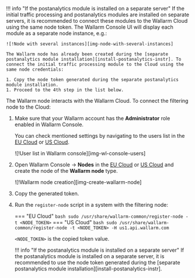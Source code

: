 !!! info "If the postanalytics module is installed on a separate server"
    If the initial traffic processing and postanalytics modules are installed on separate servers, it is recommended to connect these modules to the Wallarm Cloud using the same node token. The Wallarm Console UI will display each module as a separate node instance, e.g.:

    ![!Node with several instances][img-node-with-several-instances]

    The Wallarm node has already been created during the [separate postanalytics module installation][install-postanalytics-instr]. To connect the initial traffic processing module to the Cloud using the same node credentials:

    1. Copy the node token generated during the separate postanalytics module installation.
    1. Proceed to the 4th step in the list below.

The Wallarm node interacts with the Wallarm Cloud. To connect the filtering node to the Cloud:

1. Make sure that your Wallarm account has the **Administrator** role enabled in Wallarm Console.
     
    You can check mentioned settings by navigating to the users list in the [EU Cloud](https://my.wallarm.com/settings/users) or [US Cloud](https://us1.my.wallarm.com/settings/users).

    ![!User list in Wallarm console][img-wl-console-users]
1. Open Wallarm Console → **Nodes** in the [EU Cloud](https://my.wallarm.com/nodes) or [US Cloud](https://us1.my.wallarm.com/nodes) and create the node of the **Wallarm node** type.

    ![!Wallarm node creation][img-create-wallarm-node]
1. Copy the generated token.
1. Run the `register-node` script in a system with the filtering node:
    
    === "EU Cloud"
        ``` bash
        sudo /usr/share/wallarm-common/register-node -t <NODE_TOKEN>
        ```
    === "US Cloud"
        ``` bash
        sudo /usr/share/wallarm-common/register-node -t <NODE_TOKEN> -H us1.api.wallarm.com
        ```
    
    `<NODE_TOKEN>` is the copied token value.

    !!! info "If the postanalytics module is installed on a separate server"
        If the postanalytics module is installed on a separate server, it is recommended to use the node token generated during the [separate postanalytics module installation][install-postanalytics-instr].